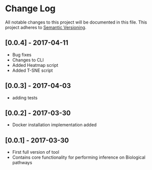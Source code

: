 # Change Log
All notable changes to this project will be documented in this file.
This project adheres to [Semantic Versioning](http://semver.org/).

## [0.0.4] - 2017-04-11

- Bug fixes
- Changes to CLI
- Added Heatmap script
- Added T-SNE script

## [0.0.3] - 2017-04-03

- adding tests

## [0.0.2] - 2017-03-30

- Docker installation implementation added

## [0.0.1] - 2017-03-30

- First full version of tool
- Contains core functionality for performing inference on Biological pathways
